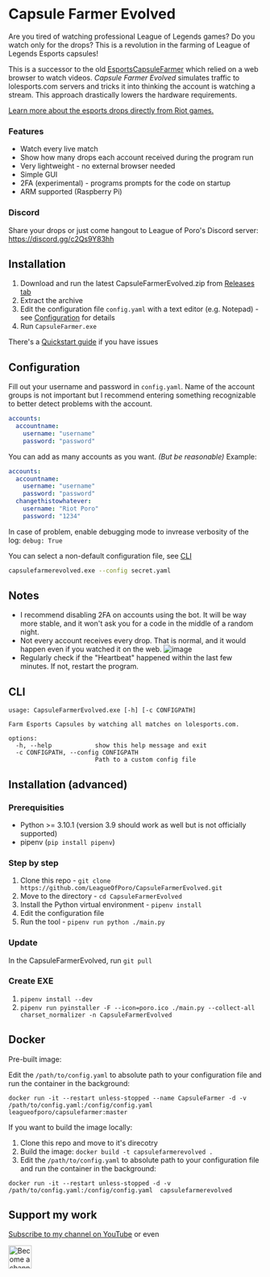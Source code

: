 # Capsule Farmer Evolved

Are you tired of watching professional League of Legends games? Do you watch only for the drops? This is a revolution in the farming of League of Legends Esports capsules!

This is a successor to the old [EsportsCapsuleFarmer](https://github.com/LeagueOfPoro/EsportsCapsuleFarmer) which relied on a web browser to watch videos. *Capsule Farmer Evolved* simulates traffic to lolesports.com servers and tricks it into thinking the account is watching a stream. This approach drastically lowers the hardware requirements.

[Learn more about the esports drops directly from Riot games.](https://lolesports.com/article/lol-esports-2022-season-rewards-and-drops-update!/blt4ae38b4643f45741)

### Features
- Watch every live match
- Show how many drops each account received during the program run
- Very lightweight - no external browser needed
- Simple GUI
- 2FA (experimental) - programs prompts for the code on startup
- ARM supported (Raspberry Pi)

### Discord
Share your drops or just come hangout to League of Poro's Discord server: https://discord.gg/c2Qs9Y83hh 

## Installation
1. Download and run the latest CapsuleFarmerEvolved.zip from [Releases tab](https://github.com/LeagueOfPoro/CapsuleFarmerEvolved/releases)
2. Extract the archive
3. Edit the configuration file `config.yaml` with a text editor (e.g. Notepad) - see [Configuration](#configuration) for details
4. Run `CapsuleFarmer.exe`

There's a [Quickstart guide](https://github.com/LeagueOfPoro/CapsuleFarmerEvolved/wiki/Quickstart-guide) if you have issues

## Configuration
Fill out your username and password in `config.yaml`. Name of the account groups is not important but I recommend entering something recognizable to better detect problems with the account. 
```yaml
accounts:
  accountname:
    username: "username"
    password: "password"
```
You can add as many accounts as you want. _(But be reasonable)_ Example:
```yaml
accounts:
  accountname:
    username: "username"
    password: "password"
  changethistowhatever:
    username: "Riot Poro"
    password: "1234"
```

In case of problem, enable debugging mode to invrease verbosity of the log:
`debug: True`

You can select a non-default configuration file, see [CLI](#cli)
```bash
capsulefarmerevolved.exe --config secret.yaml
```

## Notes
- I recommend disabling 2FA on accounts using the bot. It will be way more stable, and it won't ask you for a code in the middle of a random night.
- Not every account receives every drop. That is normal, and it would happen even if you watched it on the web.
![image](https://user-images.githubusercontent.com/95635582/215994461-4f613b76-0e96-4b1a-b138-f1caa748df65.png)
- Regularly check if the "Heartbeat" happened within the last few minutes. If not, restart the program.

## CLI
```
usage: CapsuleFarmerEvolved.exe [-h] [-c CONFIGPATH]

Farm Esports Capsules by watching all matches on lolesports.com.

options:
  -h, --help            show this help message and exit
  -c CONFIGPATH, --config CONFIGPATH
                        Path to a custom config file
```                        
## Installation (advanced)

### Prerequisities
- Python >= 3.10.1 (version 3.9 should work as well but is not officially supported)
- pipenv (`pip install pipenv`)

### Step by step
1. Clone this repo - `git clone https://github.com/LeagueOfPoro/CapsuleFarmerEvolved.git`
2. Move to the directory -  `cd CapsuleFarmerEvolved`
3. Install the Python virtual environment - `pipenv install`
4. Edit the configuration file
5. Run the tool - `pipenv run python ./main.py`

### Update
In the CapsuleFarmerEvolved, run `git pull`

### Create EXE
1.  `pipenv install --dev`
2.  `pipenv run pyinstaller -F --icon=poro.ico ./main.py --collect-all charset_normalizer -n CapsuleFarmerEvolved`

## Docker
Pre-built image:

Edit the `/path/to/config.yaml` to absolute path to your configuration file and run the container in the background:
```
docker run -it --restart unless-stopped --name CapsuleFarmer -d -v /path/to/config.yaml:/config/config.yaml  leagueofporo/capsulefarmer:master
```

If you want to build the image locally:
1. Clone this repo and move to it's direcotry
2. Build the image: `docker build -t capsulefarmerevolved .`
3. Edit the `/path/to/config.yaml` to absolute path to your configuration file and run the container in the background:
```docker
docker run -it --restart unless-stopped -d -v /path/to/config.yaml:/config/config.yaml  capsulefarmerevolved
```

## Support my work
[Subscribe to my channel on YouTube](https://www.youtube.com/channel/UCwgpdTScSd788qILhLnyyyw?sub_confirmation=1) or even

<a href='https://www.youtube.com/channel/UCwgpdTScSd788qILhLnyyyw/join' target='_blank'><img height='35' style='border:0px;height:46px;' src='https://share.leagueofporo.com/yt_member.png' border='0' alt='Become a channel member on YouTube' />
